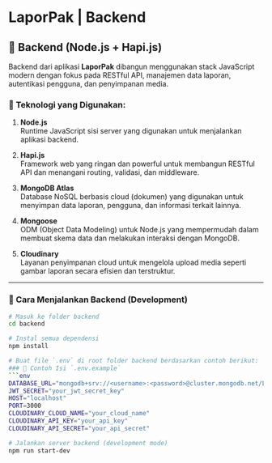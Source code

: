 # LaporPak | Backend
## 🔧 Backend (Node.js + Hapi.js)

Backend dari aplikasi **LaporPak** dibangun menggunakan stack JavaScript modern dengan fokus pada RESTful API, manajemen data laporan, autentikasi pengguna, dan penyimpanan media.

### 📌 Teknologi yang Digunakan:

1. **Node.js**  
   Runtime JavaScript sisi server yang digunakan untuk menjalankan aplikasi backend.

2. **Hapi.js**  
   Framework web yang ringan dan powerful untuk membangun RESTful API dan menangani routing, validasi, dan middleware.

3. **MongoDB Atlas**  
   Database NoSQL berbasis cloud (dokumen) yang digunakan untuk menyimpan data laporan, pengguna, dan informasi terkait lainnya.

4. **Mongoose**  
   ODM (Object Data Modeling) untuk Node.js yang mempermudah dalam membuat skema data dan melakukan interaksi dengan MongoDB.

5. **Cloudinary**  
   Layanan penyimpanan cloud untuk mengelola upload media seperti gambar laporan secara efisien dan terstruktur.

---

### 🚀 Cara Menjalankan Backend (Development)

```bash
# Masuk ke folder backend
cd backend

# Instal semua dependensi
npm install

# Buat file `.env` di root folder backend berdasarkan contoh berikut:
### 📁 Contoh Isi `.env.example`
```env
DATABASE_URL="mongodb+srv://<username>:<password>@cluster.mongodb.net/LaporPakDB"
JWT_SECRET="your_jwt_secret_key"
HOST="localhost"
PORT=3000
CLOUDINARY_CLOUD_NAME="your_cloud_name"
CLOUDINARY_API_KEY="your_api_key"
CLOUDINARY_API_SECRET="your_api_secret"

# Jalankan server backend (development mode)
npm run start-dev

